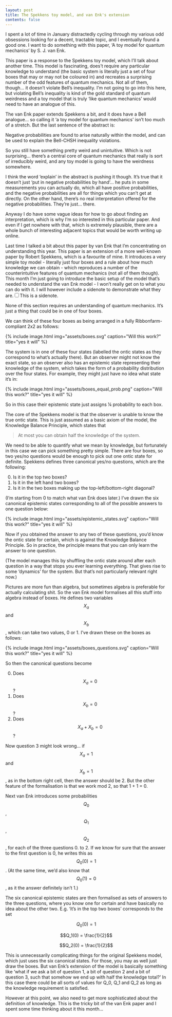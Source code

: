 ```yaml
---
layout: post
title: The Spekkens toy model, and van Enk's extension
contents: false
---
```


I spent a lot of time in January distractedly cycling through my various odd obsessions looking for a decent, tractable topic, and I eventually found a good one. I want to do something with this paper, ‘A toy model for quantum mechanics’ by S. J. van Enk.

This paper is a response to the Spekkens toy model, which I’ll talk about another time. This model is fascinating, does’t require any particular knowledge to understand (the basic system is literally just a set of four boxes that may or may not be coloured in) and recreates a surprising number of the odd features of quantum mechanics. Not all of them, though… it doesn’t violate Bell’s inequality. I’m not going to go into this here, but violating Bell’s inequality is kind of the gold standard of quantum weirdness and a toy model that is truly ‘like quantum mechanics’ would need to have an analogue of this.

The van Enk paper extends Spekkens a bit, and it does have a Bell analogue… so calling it ‘a toy model for quantum mechanics’ isn’t too much of a stretch. But the last sentence of the abstract is:

Negative probabilities are found to arise naturally within the model, and can be used to explain the Bell-CHSH inequality violations.

So you still have something pretty weird and unintuitive. Which is not surprising… there’s a central core of quantum mechanics that really is sort of irreducibly weird, and any toy model is going to have the weirdness somewhere.

I think the word ‘explain’ in the abstract is pushing it though. It’s true that it doesn’t just ‘put in negative probabilities by hand’… he puts in some measurements you can actually do, which all have positive probabilities, and the negative probabilities are all for things which you can’t get at directly. On the other hand, there’s no real interpretation offered for the negative probabilities. They’re just… there.

Anyway I do have some vague ideas for how to go about finding an interpretation, which is why I’m so interested in this particular paper. And even if I get nowhere with that, which is extremely plausible, there are a whole bunch of interesting adjacent topics that would be worth writing up online.

Last time I talked a bit about this paper by van Enk that I’m concentrating on understanding this year. This paper is an extension of a more well-known paper by Robert Spekkens, which is a favourite of mine. It introduces a very simple toy model - literally just four boxes and a rule about how much knowledge we can obtain - which reproduces a number of the counterintuitive features of quantum mechanics (not all of them though). This month I’m just going to introduce the basic setup of the model that’s needed to understand the van Enk model - I won’t really get on to what you can do with it. I will however include a sidenote to demonstrate what they are.<label for="test-sidenote" class="margin-toggle sidenote-number"></label><input type="checkbox" id="test-sidenote" class="margin-toggle"/><span class="sidenote">This is a sidenote.</span>

None of this section requires an understanding of quantum mechanics. It’s just a thing that could be in one of four boxes.

We can think of these four boxes as being arranged in a fully Ribbonfarm-compliant 2x2 as follows:

{% include image.html img="assets/boxes.svg" caption="Will this work?" title="yes it will" %}

The system is in one of these four states (labelled the ontic states as they correspond to what’s actually there). But an observer might not know the exact state, so an observer also has an epistemic state representing their knowledge of the system, which takes the form of a probability distribution over the four states. For example, they might just have no idea what state it’s in:

{% include image.html img="assets/boxes_equal_prob.png" caption="Will this work?" title="yes it will" %}

So in this case their epistemic state just assigns ¼ probability to each box.

The core of the Spekkens model is that the observer is unable to know the true ontic state. This is just assumed as a basic axiom of the model, the Knowledge Balance Principle, which states that

> At most you can obtain half the knowledge of the system.

We need to be able to quantify what we mean by knowledge, but fortunately in this case we can pick something pretty simple. There are four boxes, so two yes/no questions would be enough to pick out one ontic state for definite. Spekkens defines three canonical yes/no questions, which are the following:

<ol start="0">
  <li>Is it in the top two boxes?</li>
  <li>Is it in the left hand two boxes?</li>
  <li>Is it in the two boxes making up the top-left/bottom-right diagonal?</li>
</ol>

(I’m starting from 0 to match what van Enk does later.)
I’ve drawn the six canonical epistemic states corresponding to all of the possible answers to one question below:

{% include image.html img="assets/epistemic_states.svg" caption="Will this work?" title="yes it will" %}

Now if you obtained the answer to any two of these questions, you’d know the ontic state for certain, which is against the Knowledge Balance Principle. So in practice, the principle means that you can only learn the answer to one question.

(The model manages this by shuffling the ontic state around after each question in a way that stops you ever learning everything. That gives rise to some ‘dynamics’ for the system. But that’s not particularly relevant right now.)

Pictures are more fun than algebra, but sometimes algebra is preferable for actually calculating shit. So the van Enk model formalises all this stuff into algebra instead of boxes. He defines two variables $$X_a$$ and $$X_b$$, which can take two values, 0 or 1. I’ve drawn these on the boxes as follows:

{% include image.html img="assets/boxes_questions.svg" caption="Will this work?" title="yes it will" %}

So then the canonical questions become

0. Does $$X_a = 0$$?
1. Does $$X_b = 0$$?
2. Does $$X_a + X_b = 0$$?

Now question 3 might look wrong… if $$X_a = 1$$ and $$X_b = 1$$, as in the bottom right cell, then the answer should be 2. But the other feature of the formalisation is that we work mod 2, so that 1 + 1 = 0.

Next van Enk introduces some probabilities $$Q_0$$, $$Q_1$$, $$Q_2$$, for each of the three questions 0. to 2. If we know for sure that the answer to the first question is 0, he writes this as $$Q_0(0) = 1$$. (At the same time, we’d also know that $$Q_0(1) = 0$$, as it the answer definitely isn’t 1.)

The six canonical epistemic states are then formalised as sets of answers to the three questions, where you know one for certain and have basically no idea about the other two. E.g. ‘it’s in the top two boxes’ corresponds to the set

$$Q_0(0) = 1$$

$$Q_1(0) = \frac{1}{2}$$

$$Q_2(0) = \frac{1}{2}$$

This is unnecessarily complicating things for the original Spekkens model, which just uses the six canonical states. For those, you may as well just draw the boxes. But van Enk’s extension of the model is basically something like ‘what if we ask a bit of question 1, a bit of question 2 and a bit of question 3, such that somehow we end up with half the knowledge total?’ In this case there could be all sorts of values for Q_0, Q_1 and Q_2 as long as the knowledge requirement is satisfied.

However at this point, we also need to get more sophisticated about the definition of knowledge. This is the tricky bit of the van Enk paper and I spent some time thinking about it this month...





